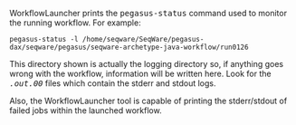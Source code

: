 WorkflowLauncher prints the <tt>pegasus-status</tt> command used to monitor the running workflow.  For example:

	pegasus-status -l /home/seqware/SeqWare/pegasus-dax/seqware/pegasus/seqware-archetype-java-workflow/run0126

This directory shown is actually the logging directory so, if anything goes wrong with the workflow, information
will be written here.  Look for the <tt>*.out.00*</tt> files which contain the stderr and stdout logs.

Also, the WorkflowLauncher tool is capable of printing the stderr/stdout of failed jobs within the launched workflow.

